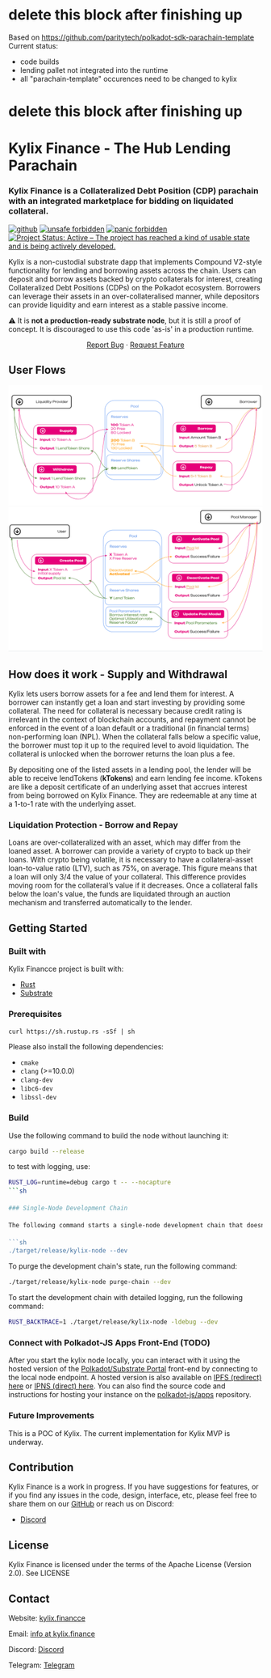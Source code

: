 # delete this block after finishing up #
Based on https://github.com/paritytech/polkadot-sdk-parachain-template
Current status:
   -    code builds
   -    lending pallet not integrated into the runtime
   -    all "parachain-template" occurences need to be changed to kylix
# delete this block after finishing up #




# Kylix Finance - The Hub Lending Parachain

### Kylix Finance is a Collateralized Debt Position (CDP) parachain with an integrated marketplace for bidding on liquidated collateral.

[<img alt="github" src="https://img.shields.io/badge/github-davassi/davassi?style=for-the-badge&labelColor=555555&logo=github" height="20">](https://github.com/davassi/kylix-finance/)
[![unsafe forbidden](https://img.shields.io/badge/unsafe-forbidden-success.svg)](https://github.com/rust-secure-code/safety-dance/)
[![panic forbidden](https://img.shields.io/badge/panic-forbidden-success.svg)](https://github.com/dtolnay/no-panic)
[![Project Status: Active – The project has reached a kind of usable state and is being actively developed.](https://www.repostatus.org/badges/latest/active.svg)](https://www.repostatus.org/#active)

Kylix is a non-custodial substrate dapp that implements Compound V2-style functionality for lending and borrowing assets across the chain. Users can deposit and borrow assets backed by crypto collaterals for interest, creating Collateralized Debt Positions (CDPs) on the Polkadot ecosystem. Borrowers can leverage their assets in an over-collateralised manner, while depositors can provide liquidity and earn interest as a stable passive income.

:warning: It is **not a production-ready substrate node**, but it is still a proof of concept. It is discouraged to use this code 'as-is' in a production runtime.

 <p align="center">
    <a href="https://github.com/Kylix-Finance/kylix-finance-substrate/issues">Report Bug</a>
    ·
    <a href="https://github.com/Kylix-Finance/kylix-finance-substrate/issues">Request Feature</a>
</p>

## User Flows

![Kylix flow](./docs/images/extrinsics_flow1.png)
![Kylix flow](./docs/images/extrinsics_flow2.png)

## How does it work - Supply and Withdrawal

Kylix lets users borrow assets for a fee and lend them for interest. A borrower can instantly get a loan and start investing by providing some collateral. The need for collateral is necessary because credit rating is irrelevant in the context of blockchain accounts, and repayment cannot be enforced in the event of a loan default or a traditional (in financial terms) non-performing loan (NPL). When the collateral falls below a specific value, the borrower must top it up to the required level to avoid liquidation. The collateral is unlocked when the borrower returns the loan plus a fee.

By depositing one of the listed assets in a lending pool, the lender will be able to receive lendTokens (**kTokens**) and earn lending fee income. kTokens are like a deposit certificate of an underlying asset that accrues interest from being borrowed on Kylix Finance. They are redeemable at any time at a 1-to-1 rate with the underlying asset.

### Liquidation Protection - Borrow and Repay

Loans are over-collateralized with an asset, which may differ from the loaned asset. A borrower can provide a variety of crypto to back up their loans. With crypto being volatile, it is necessary to have a collateral-asset loan-to-value ratio (LTV), such as 75%, on average. This figure means that a loan will only 3/4 the value of your collateral. This difference provides moving room for the collateral’s value if it decreases. Once a collateral falls below the loan's value, the funds are liquidated through an auction mechanism and transferred automatically to the lender.

## Getting Started

### Built with

Kylix Financce project is built with:

- [Rust](https://www.rust-lang.org/)
- [Substrate](https://substrate.dev/)

### Prerequisites

```
curl https://sh.rustup.rs -sSf | sh
```

Please also install the following dependencies:

- `cmake`
- `clang` (>=10.0.0)
- `clang-dev`
- `libc6-dev`
- `libssl-dev`

### Build

Use the following command to build the node without launching it:

```sh
cargo build --release
```

to test with logging, use:

````sh
RUST_LOG=runtime=debug cargo t -- --nocapture
```sh

### Single-Node Development Chain

The following command starts a single-node development chain that doesn't persist state:

```sh
./target/release/kylix-node --dev
````

To purge the development chain's state, run the following command:

```sh
./target/release/kylix-node purge-chain --dev
```

To start the development chain with detailed logging, run the following command:

```sh
RUST_BACKTRACE=1 ./target/release/kylix-node -ldebug --dev
```

### Connect with Polkadot-JS Apps Front-End (TODO)

After you start the kylix node locally, you can interact with it using the hosted version of the [Polkadot/Substrate Portal](https://polkadot.js.org/apps/#/explorer?rpc=ws://localhost:9944) front-end by connecting to the local node endpoint.
A hosted version is also available on [IPFS (redirect) here](https://dotapps.io/) or [IPNS (direct) here](ipns://dotapps.io/?rpc=ws%3A%2F%2F127.0.0.1%3A9944#/explorer).
You can also find the source code and instructions for hosting your instance on the [polkadot-js/apps](https://github.com/polkadot-js/apps) repository.

### Future Improvements

This is a POC of Kylix. The current implementation for Kylix MVP is underway.

## Contribution

Kylix Finance is a work in progress. If you have suggestions for features, or if you find any issues in the code, design, interface, etc, please feel free to share them on our [GitHub](https://github.com/Kylix-Finance/kylix-finance-substrate/issues) or reach us on Discord:

- [Discord](https://discord.gg/QjrYHwTJth)

## License

Kylix Finance is licensed under the terms of the Apache License (Version 2.0). See LICENSE

## Contact

Website: [kylix.financce](https://www.kylix.finance)

Email: [info at kylix.finance](info@kylix.finance)

Discord: [Discord](https://discord.gg/QjrYHwTJth)

Telegram: [Telegram](https://t.me/kylix_finance_parachain)
